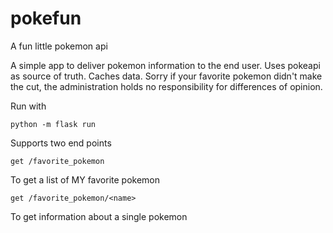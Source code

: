 # pokefun
 A fun little pokemon api

A simple app to deliver pokemon information to the end user. Uses pokeapi as source of truth. Caches data.
Sorry if your favorite pokemon didn't make the cut, the administration holds no responsibility for
differences of opinion.

Run with
```
python -m flask run
```

Supports two end points

```
get /favorite_pokemon
```

To get a list of MY favorite pokemon

```
get /favorite_pokemon/<name>
```

To get information about a single pokemon